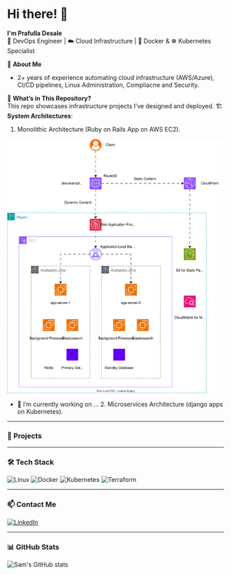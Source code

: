 # Hi there! 👋  
**I'm Prafulla Desale**  
🔧 DevOps Engineer | ☁️ Cloud Infrastructure | 🐳 Docker & ☸️ Kubernetes Specialist  

🚀 **About Me**  
- 2+ years of experience automating cloud infrastructure (AWS/Azure), CI/CD pipelines, Linux Administration, Compliacne and Security. 

📂 **What’s in This Repository?**  
This repo showcases infrastructure projects I’ve designed and deployed. 
🏗️ **System Architectures**:  
  1. Monolithic Architecture (Ruby on Rails App on AWS EC2).  

![AWS Architecture](./assets/AWS_arch.drawio.svg)

- 🔭 I’m currently working on ...
  2. Microservices Architecture (django apps on Kubernetes). 

---

### 🚀 Projects

---

### 🛠️ Tech Stack
![Linux](https://img.shields.io/badge/Linux-FCC624?logo=linux&logoColor=black)
![Docker](https://img.shields.io/badge/Docker-2496ED?logo=docker&logoColor=white)
![Kubernetes](https://img.shields.io/badge/Kubernetes-326CE5?logo=kubernetes&logoColor=white)
![Terraform](https://img.shields.io/badge/Terraform-7B42BC?logo=terraform&logoColor=white)

---

### 📫 Contact Me
[![LinkedIn](https://img.shields.io/badge/LinkedIn-blue?logo=linkedin)](https://linkedin.com/in/prafull-desale)  

---

### 📊 GitHub Stats
![Sam's GitHub stats](https://github-readme-stats.vercel.app/api?username=yourusername&show_icons=true&theme=tokyonight)


<!--
**prafulldesale/prafulldesale** is a ✨ _special_ ✨ repository because its `README.md` (this file) appears on your GitHub profile.



Here are some ideas to get you started:

- 🔭 I’m currently working on ...
- 🌱 I’m currently learning ...
- 👯 I’m looking to collaborate on ...
- 🤔 I’m looking for help with ...
- 💬 Ask me about ...
- 📫 How to reach me: ...
- 😄 Pronouns: ...
- ⚡ Fun fact: ...
-->
